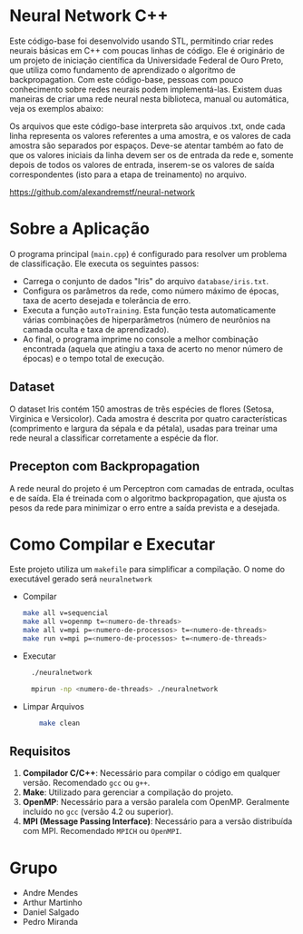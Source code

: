 # Neural Network C++
Este código-base foi desenvolvido usando STL, permitindo criar redes neurais básicas em C++ com poucas linhas de código. Ele é originário de um projeto de iniciação científica da Universidade Federal de Ouro Preto, que utiliza como fundamento de aprendizado o algoritmo de backpropagation. Com este código-base, pessoas com pouco conhecimento sobre redes neurais podem implementá-las. Existem duas maneiras de criar uma rede neural nesta biblioteca, manual ou automática, veja os exemplos abaixo:

Os arquivos que este código-base interpreta são arquivos .txt, onde cada linha representa os valores referentes a uma amostra, e os valores de cada amostra são separados por espaços. Deve-se atentar também ao fato de que os valores iniciais da linha devem ser os de entrada da rede e, somente depois de todos os valores de entrada, inserem-se os valores de saída correspondentes (isto para a etapa de treinamento) no arquivo.

https://github.com/alexandremstf/neural-network

# Sobre a Aplicação
O programa principal (`main.cpp`) é configurado para resolver um problema de classificação. Ele executa os seguintes passos:
  - Carrega o conjunto de dados "Iris" do arquivo `database/iris.txt`.
  - Configura os parâmetros da rede, como número máximo de épocas, taxa de acerto desejada e tolerância de erro.
  - Executa a função `autoTraining`. Esta função testa automaticamente várias combinações de hiperparâmetros (número de neurônios na camada oculta e taxa de aprendizado).
  - Ao final, o programa imprime no console a melhor combinação encontrada (aquela que atingiu a taxa de acerto no menor número de épocas) e o tempo total de execução.

## Dataset
O dataset Iris contém 150 amostras de três espécies de flores (Setosa, Virginica e Versicolor). Cada amostra é descrita por quatro características (comprimento e largura da sépala e da pétala), usadas para treinar uma rede neural a classificar corretamente a espécie da flor.

## Precepton com Backpropagation
A rede neural do projeto é um Perceptron com camadas de entrada, ocultas e de saída. Ela é treinada com o algoritmo backpropagation, que ajusta os pesos da rede para minimizar o erro entre a saída prevista e a desejada.


# Como Compilar e Executar

Este projeto utiliza um `makefile` para simplificar a compilação. O nome do executável gerado será `neuralnetwork`

- Compilar
  ```bash
  make all v=sequencial
  make all v=openmp t=<numero-de-threads>
  make all v=mpi p=<numero-de-processos> t=<numero-de-threads> 
  make run v=mpi p=<numero-de-processos> t=<numero-de-threads>
  ```

- Executar
  ```bash
    ./neuralnetwork
  ```

  ```bash
    mpirun -np <numero-de-threads> ./neuralnetwork
  ```
  
- Limpar Arquivos
    ```bash
        make clean
    ```


## Requisitos 

1. **Compilador C/C++**: Necessário para compilar o código em qualquer versão. Recomendado `gcc` ou `g++`.
2. **Make**: Utilizado para gerenciar a compilação do projeto.
3. **OpenMP**: Necessário para a versão paralela com OpenMP. Geralmente incluído no `gcc` (versão 4.2 ou superior).
4. **MPI (Message Passing Interface)**: Necessário para a versão distribuída com MPI. Recomendado `MPICH` ou `OpenMPI`.

# Grupo

- Andre Mendes
- Arthur Martinho
- Daniel Salgado
- Pedro Miranda